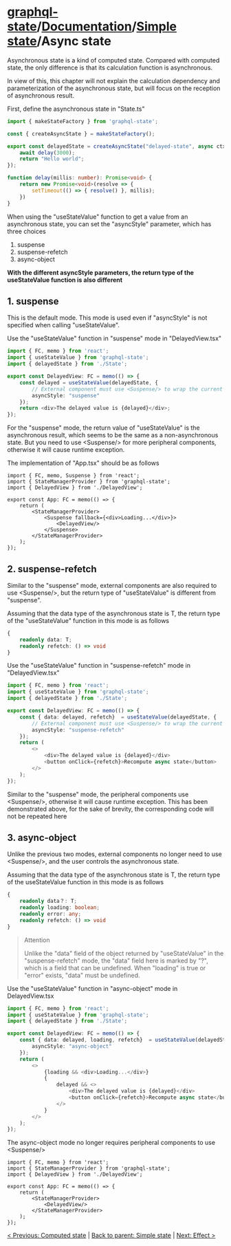 # [graphql-state](https://github.com/babyfish-ct/graphql-state)/[Documentation](../README.md)/[Simple state](./README.md)/Async state

Asynchronous state is a kind of computed state. Compared with computed state, the only difference is that its calculation function is asynchronous.

In view of this, this chapter will not explain the calculation dependency and parameterization of the asynchronous state, but will focus on the reception of asynchronous result.

First, define the asynchronous state in "State.ts"

```ts
import { makeStateFactory } from 'graphql-state';

const { createAsyncState } = makeStateFactory();

export const delayedState = createAsyncState("delayed-state", async ctx => {
    await delay(3000);
    return "Hello world";
});

function delay(millis: number): Promise<void> {
    return new Promise<void>(resolve => {
        setTimeout(() => { resolve() }, millis);
    })
}
```
When using the "useStateValue" function to get a value from an asynchronous state, you can set the "asyncStyle" parameter, which has three choices
1. suspense
2. suspense-refetch
3. async-object

**With the different asyncStyle parameters, the return type of the useStateValue function is also different**

## 1. suspense
This is the default mode. This mode is used even if "asyncStyle" is not specified when calling "useStateValue".

Use the "useStateValue" function in "suspense" mode in "DelayedView.tsx"
```ts
import { FC, memo } from 'react';
import { useStateValue } from 'graphql-state';
import { delayedState } from './State';

export const DelayedView: FC = memo(() => {
    const delayed = useStateValue(delayedState, {
        // External component must use <Suspense/> to wrap the current component
        asyncStyle: "suspense" 
    });
    return <div>The delayed value is {delayed}</div>;
});
```
For the "suspense" mode, the return value of "useStateValue" is the asynchronous result, which seems to be the same as a non-asynchronous state. But you need to use &lt;Suspense/&gt; for more peripheral components, otherwise it will cause runtime exception.

The implementation of "App.tsx" should be as follows
```
import { FC, memo, Suspense } from 'react';
import { StateManagerProvider } from 'graphql-state';
import { DelayedView } from './DelayedView';

export const App: FC = memo(() => {
    return (
        <StateManagerProvider>
            <Suspense fallback={<div>Loading...</div>}>
                <DelayedView/>
            </Suspense>
        </StateManagerProvider>
    );
});
```

## 2. suspense-refetch

Similar to the "suspense" mode, external components are also required to use &lt;Suspense/&gt;, but the return type of "useStateValue" is different from "suspense". 

Assuming that the data type of the asynchronous state is T, the return type of the "useStateValue" function in this mode is as follows
```ts
{
    readonly data: T;
    readonly refetch: () => void
}
```

Use the "useStateValue" function in "suspense-refetch" mode in "DelayedView.tsx"
```ts
import { FC, memo } from 'react';
import { useStateValue } from 'graphql-state';
import { delayedState } from './State';

export const DelayedView: FC = memo(() => {
    const { data: delayed, refetch}  = useStateValue(delayedState, {
        // External component must use <Suspense/> to wrap the current component
        asyncStyle: "suspense-refetch"
    });
    return (
        <>
            <div>The delayed value is {delayed}</div>
            <button onClick={refetch}>Recompute async state</button>
        </>
    );
});
```
Similar to the "suspense" mode, the peripheral components use &lt;Suspense/&gt;, otherwise it will cause runtime exception. This has been demonstrated above, for the sake of brevity, the corresponding code will not be repeated here

## 3. async-object

Unlike the previous two modes, external components no longer need to use &lt;Suspense/&gt;, and the user controls the asynchronous state. 

Assuming that the data type of the asynchronous state is T, the return type of the useStateValue function in this mode is as follows
```ts
{
    readonly data？: T;
    readonly loading: boolean;
    readonly error: any;
    readonly refetch: () => void
}
```
> Attention
>
> Unlike the "data" field of the object returned by "useStateValue" in the "suspense-refetch" mode, the "data" field here is marked by "?", which is a field that can be undefined. When "loading" is true or "error" exists, "data" must be undefined.

Use the "useStateValue" function in "async-object" mode in DelayedView.tsx
```ts
import { FC, memo } from 'react';
import { useStateValue } from 'graphql-state';
import { delayedState } from './State';

export const DelayedView: FC = memo(() => {
    const { data: delayed, loading, refetch}  = useStateValue(delayedState, {
        asyncStyle: "async-object"
    });
    return (
        <>
            {loading && <div>Loading...</div>}
            {
                delayed && <>
                    <div>The delayed value is {delayed}</div>
                    <button onClick={refetch}>Recompute async state</button>
                </>
            }
        </>
    );
});
```

The async-object mode no longer requires peripheral components to use &lt;Suspense/&gt;
```
import { FC, memo } from 'react';
import { StateManagerProvider } from 'graphql-state';
import { DelayedView } from './DelayedView';

export const App: FC = memo(() => {
    return (
        <StateManagerProvider>
            <DelayedView/>
        </StateManagerProvider>
    );
});
```

[< Previous: Computed state](./computed.md) | [Back to parent: Simple state](./README.md) | [Next: Effect >](./effect.md)
